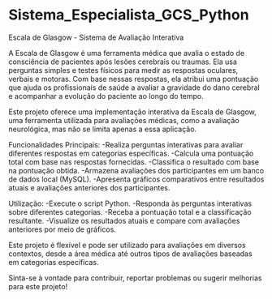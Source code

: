# Sistema_Especialista_GCS_Python
Escala de Glasgow - Sistema de Avaliação Interativa

A Escala de Glasgow é uma ferramenta médica que avalia o estado de consciência de pacientes após lesões cerebrais ou traumas. Ela usa perguntas simples e testes físicos para medir as respostas oculares, verbais e motoras. Com base nessas respostas, ela atribui uma pontuação que ajuda os profissionais de saúde a avaliar a gravidade do dano cerebral e acompanhar a evolução do paciente ao longo do tempo.

Este projeto oferece uma implementação interativa da Escala de Glasgow, uma ferramenta utilizada para avaliações médicas, como a avaliação neurológica, mas não se limita apenas a essa aplicação.

Funcionalidades Principais:
-Realiza perguntas interativas para avaliar diferentes respostas em categorias específicas.
-Calcula uma pontuação total com base nas respostas fornecidas.
-Classifica o resultado com base na pontuação obtida.
-Armazena avaliações dos participantes em um banco de dados local (MySQL).
-Apresenta gráficos comparativos entre resultados atuais e avaliações anteriores dos participantes.

Utilização:
-Execute o script Python.
-Responda às perguntas interativas sobre diferentes categorias.
-Receba a pontuação total e a classificação resultante.
-Visualize os resultados atuais e compare com avaliações anteriores por meio de gráficos.

Este projeto é flexível e pode ser utilizado para avaliações em diversos contextos, desde a área médica até outros tipos de avaliações baseadas em categorias específicas.

Sinta-se à vontade para contribuir, reportar problemas ou sugerir melhorias para este projeto!
